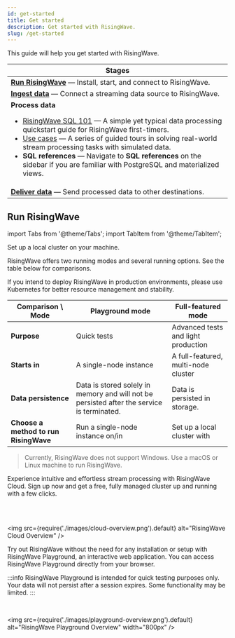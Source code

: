 ```yaml
---
id: get-started
title: Get started
description: Get started with RisingWave.
slug: /get-started
---
```

<head>
  <link rel="canonical" href="https://docs.risingwave.com/docs/current/get-started/" />
</head>

This guide will help you get started with RisingWave.

|Stages |
|---|
|[**Run RisingWave**](#run-risingwave) — Install, start, and connect to RisingWave.|
|[**Ingest data**](/sql/commands/sql-create-source.md) — Connect a streaming data source to RisingWave.|
|**Process data** <ul><li>[RisingWave SQL 101](risingwave-sql-101.md) — A simple yet typical data processing quickstart guide for RisingWave first-timers.</li><li>[Use cases](/tutorials/real-time-ad-performance-analysis.md) — A series of guided tours in solving real-world stream processing tasks with simulated data.</li><li>**SQL references** — Navigate to **SQL references** on the sidebar if you are familiar with PostgreSQL and materialized views.</li></ul>|
|[**Deliver data**](/sql/commands/sql-create-sink.md) — Send processed data to other destinations.|


## Run RisingWave

import Tabs from '@theme/Tabs';
import TabItem from '@theme/TabItem';

<Tabs queryString="method">

<TabItem value="local" label="Run locally">

Set up a local cluster on your machine.

RisingWave offers two running modes and several running options. See the table below for comparisons.

If you intend to deploy RisingWave in production environments, please use Kubernetes for better resource management and stability.

|Comparison \ Mode|Playground mode|Full-featured mode|
|---|---|---|
|**Purpose**|Quick tests|Advanced tests and light production|
|**Starts in**|A single-node instance|A full-featured, multi-node cluster|
|**Data persistence**|Data is stored solely in memory and will not be persisted after the service is terminated.|Data is persisted in storage.|
|**Choose a method to run RisingWave**|Run a single-node instance on/in<br /><lightButton text="Host machine" doc="risingwave-local"/><lightButton text="Docker" doc="risingwave-docker-image"/>|Set up a local cluster with<br /><lightButton text="Docker Compose" doc="risingwave-docker-compose"/><lightButton text="Kubernetes" doc="risingwave-kubernetes"/>|

> Currently, RisingWave does not support Windows. Use a macOS or Linux machine to run RisingWave.

</TabItem>

<TabItem value="cloud" label="Run in cloud">

Experience intuitive and effortless stream processing with RisingWave Cloud. Sign up now and get a free, fully managed cluster up and running with a few clicks.

<defaultButton text="Sign up for RisingWave Cloud" url="https://risingwave.cloud/auth/signup/"/><lightButton text="Learn more" cloud="intro"/><lightButton text="FAQ" cloud="faq"/>

<br/>
<br/>

<img
  src={require('./images/cloud-overview.png').default}
  alt="RisingWave Cloud Overview"
/>

</TabItem>

<TabItem value="playground" label="Try from browser">

Try out RisingWave without the need for any installation or setup with RisingWave Playground, an interactive web application. You can access RisingWave Playground directly from your browser.

:::info
RisingWave Playground is intended for quick testing purposes only. Your data will not persist after a session expires. Some functionality may be limited.
:::

<defaultButton text="RisingWave Playground" url="https://playground.risingwave.dev" block/>

<br/>

<img
  src={require('./images/playground-overview.png').default}
  alt="RisingWave Playground Overview"
  width="800px"
/>

</TabItem>

</Tabs>




